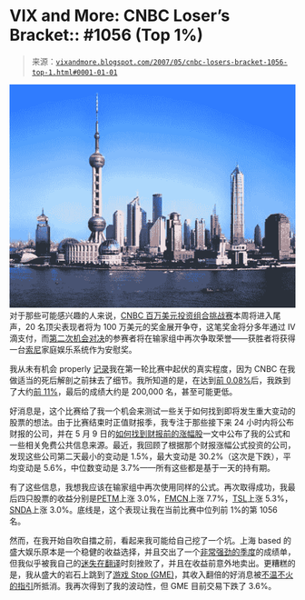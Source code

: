 <!--yml

category: 未分类

date: 2024-05-18 19:13:40

-->

# VIX and More: CNBC Loser’s Bracket:: #1056 (Top 1%)

> 来源：[`vixandmore.blogspot.com/2007/05/cnbc-losers-bracket-1056-top-1.html#0001-01-01`](http://vixandmore.blogspot.com/2007/05/cnbc-losers-bracket-1056-top-1.html#0001-01-01)

![](img/fc3af7d92d43484757cd7c13dcc06dac.png)对于那些可能感兴趣的人来说，[CNBC 百万美元投资组合挑战赛](http://www.cnbc.com/id/17506588/)本周将进入尾声，20 名顶尖表现者将为 100 万美元的奖金展开争夺，这笔奖金将分多年通过 IV 滴支付，而[第二次机会对决](http://www.cnbc.com/id/18819614)的参赛者将在输家组中再次争取荣誉——获胜者将获得一台[索尼](http://finance.google.com/finance?q=sne&hl=en)家庭娱乐系统作为安慰奖。

我从未有机会 properly [记录](http://vixandmore.blogspot.com/search/label/CNBC%20Million%20Dollar%20Portfolio%20Challenge)我在第一轮比赛中起伏的真实程度，因为 CNBC 在我做适当的死后解剖之前抹去了细节。我所知道的是，在达到[前 0.08%](http://vixandmore.blogspot.com/2007/04/cnbc-million-dollar-portfolio-challenge_30.html)后，我跌到了大约[前 11%](http://vixandmore.blogspot.com/2007/05/cnbc-million-dollar-portfolio-challenge_07.html)，最后的成绩大约是 200,000 名，甚至可能更低。

好消息是，这个比赛给了我一个机会来测试一些关于如何找到即将发生重大变动的股票的想法。由于比赛结束时正值财报季，我专注于那些接下来 24 小时内将公布财报的公司，并在 5 月 9 日的[如何找到财报前的涨幅股](http://vixandmore.blogspot.com/2007/05/how-to-find-earnings-spiker-before.html)一文中公布了我的公式和一些相关免费公共信息来源。最近，我回顾了根据那个财报涨幅公式投资的公司，发现这些公司第二天最小的变动是 1.5%，最大变动是 30.2%（这次是下跌），平均变动是 5.6%，中位数变动是 3.7%——所有这些都是基于一天的持有期。

有了这些信息，我想我应该在输家组中再次使用同样的公式。再次取得成功，我最后四只股票的收益分别是[PETM](http://finance.google.com/finance?q=petm&hl=en)上涨 3.0%，[FMCN](http://finance.google.com/finance?q=fmcn&hl=en)上涨 7.7%，[TSL](http://finance.google.com/finance?q=tsl&hl=en)上涨 5.3%，[SNDA](http://finance.google.com/finance?q=snda&hl=en)上涨 3.0%。底线是，这个表现让我在当前比赛中位列前 1%的第 1056 名。

然而，在我开始自吹自擂之前，看起来我可能给自己挖了一个坑。上海 based 的盛大娱乐原本是一个稳健的收益选择，并且交出了一个[非常强劲的季度](http://biz.yahoo.com/ap/070523/shanda_interactive_ahead_of_the_bell.html?.v=3)的成绩单，但我似乎被我自己的[迷失在翻译](http://www.imdb.com/title/tt0335266/)时刻挫败了，并且在收益前意外地卖出。更糟糕的是，我从盛大的岩石上跳到了[游戏 Stop (GME)](http://finance.google.com/finance?q=gme&hl=en)，其收入翻倍的好消息被[不温不火的指引](http://www.thestreet.com/_yahoo/newsanalysis/techgames/10358502.html?cm_ven=YAHOO&cm_cat=FREE&cm_ite=NA)所抵消。我再次得到了我的波动性，但 GME 目前交易下跌了 3.6%。
